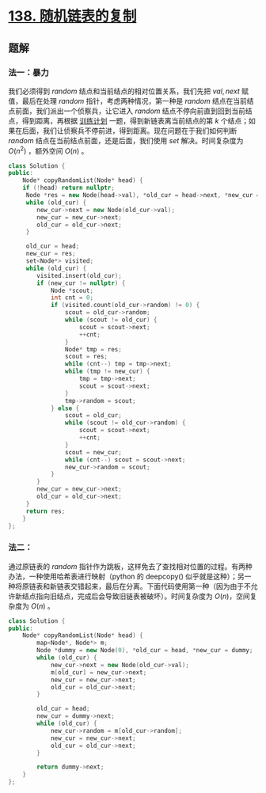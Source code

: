 # [138. 随机链表的复制](https://leetcode.cn/problems/copy-list-with-random-pointer/description/)

## 题解

### 法一：暴力
我们必须得到 $random$ 结点和当前结点的相对位置关系，我们先把 $val, next$ 赋值，最后在处理 $random$ 指针，考虑两种情况，第一种是 $random$ 结点在当前结点前面，我们派出一个侦察兵，让它进入 $random$ 结点不停向前直到回到当前结点，得到距离，再根据 [训练计划](LCR_140._训练计划_II.md) 一题，得到新链表离当前结点的第 $k$ 个结点；如果在后面，我们让侦察兵不停前进，得到距离。现在问题在于我们如何判断 $random$ 结点在当前结点前面，还是后面，我们使用 $set$ 解决。时间复杂度为 $O(n^2)$ ，额外空间 $O(n)$ 。

```cpp
class Solution {
public:
    Node* copyRandomList(Node* head) {
    if (!head) return nullptr;
     Node *res = new Node(head->val), *old_cur = head->next, *new_cur = res;
     while (old_cur) {
        new_cur->next = new Node(old_cur->val);
        new_cur = new_cur->next;
        old_cur = old_cur->next;
     }

     old_cur = head;
     new_cur = res;
     set<Node*> visited;
     while (old_cur) {
        visited.insert(old_cur);
        if (new_cur != nullptr) {
            Node *scout;
            int cnt = 0;
            if (visited.count(old_cur->random) != 0) {
                scout = old_cur->random;
                while (scout != old_cur) {
                    scout = scout->next;
                    ++cnt;
                }
                Node* tmp = res;
                scout = res;
                while (cnt--) tmp = tmp->next;
                while (tmp != new_cur) {
                    tmp = tmp->next;
                    scout = scout->next;
                }
                tmp->random = scout;
            } else {
                scout = old_cur;
                while (scout != old_cur->random) {
                    scout = scout->next;
                    ++cnt;
                }
                scout = new_cur;
                while (cnt--) scout = scout->next;
                new_cur->random = scout;
            }
        }
        new_cur = new_cur->next;
        old_cur = old_cur->next;
     }
     return res;
    }
};
```

### 法二：
通过原链表的 $random$ 指针作为跳板，这样免去了查找相对位置的过程。有两种办法，一种使用哈希表进行映射（python 的 deepcopy() 似乎就是这种）；另一种将原链表和新链表交错起来，最后在分离。下面代码使用第一种（因为由于不允许新结点指向旧结点，完成后会导致旧链表被破坏）。时间复杂度为 $O(n)$，空间复杂度为 $O(n)$ 。

```cpp
class Solution {
public:
    Node* copyRandomList(Node* head) {
        map<Node*, Node*> m;
        Node *dummy = new Node(0), *old_cur = head, *new_cur = dummy;
        while (old_cur) {
            new_cur->next = new Node(old_cur->val);
            m[old_cur] = new_cur->next;
            new_cur = new_cur->next;
            old_cur = old_cur->next;
        }

        old_cur = head;
        new_cur = dummy->next;
        while (old_cur) {
            new_cur->random = m[old_cur->random];
            new_cur = new_cur->next;
            old_cur = old_cur->next;
        }

        return dummy->next;
    }
};
```
